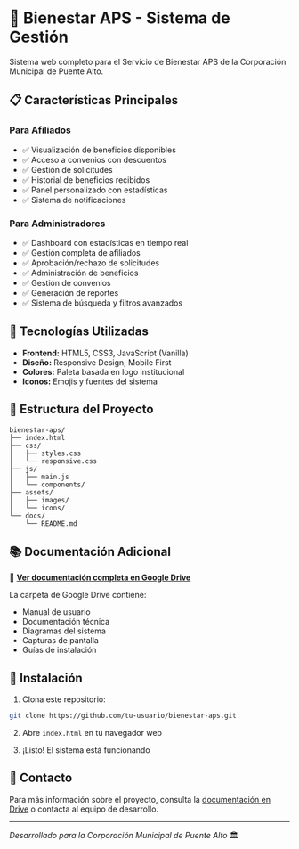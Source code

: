 # 🏥 Bienestar APS - Sistema de Gestión

Sistema web completo para el Servicio de Bienestar APS de la Corporación Municipal de Puente Alto.

## 📋 Características Principales

### Para Afiliados
* ✅ Visualización de beneficios disponibles
* ✅ Acceso a convenios con descuentos
* ✅ Gestión de solicitudes
* ✅ Historial de beneficios recibidos
* ✅ Panel personalizado con estadísticas
* ✅ Sistema de notificaciones

### Para Administradores
* ✅ Dashboard con estadísticas en tiempo real
* ✅ Gestión completa de afiliados
* ✅ Aprobación/rechazo de solicitudes
* ✅ Administración de beneficios
* ✅ Gestión de convenios
* ✅ Generación de reportes
* ✅ Sistema de búsqueda y filtros avanzados

## 🎨 Tecnologías Utilizadas
* **Frontend:** HTML5, CSS3, JavaScript (Vanilla)
* **Diseño:** Responsive Design, Mobile First
* **Colores:** Paleta basada en logo institucional
* **Iconos:** Emojis y fuentes del sistema

## 📁 Estructura del Proyecto
```
bienestar-aps/
├── index.html
├── css/
│   ├── styles.css
│   └── responsive.css
├── js/
│   ├── main.js
│   └── components/
├── assets/
│   ├── images/
│   └── icons/
└── docs/
    └── README.md
```

## 📚 Documentación Adicional

📄 **[Ver documentación completa en Google Drive](https://drive.google.com/drive/folders/1c2wY2H6PT5Y88C5zRL6yhqLz-05pBE9I?usp=sharing)**

La carpeta de Google Drive contiene:
- Manual de usuario
- Documentación técnica
- Diagramas del sistema
- Capturas de pantalla
- Guías de instalación

## 🚀 Instalación

1. Clona este repositorio:
```bash
git clone https://github.com/tu-usuario/bienestar-aps.git
```

2. Abre `index.html` en tu navegador web

3. ¡Listo! El sistema está funcionando

## 📧 Contacto

Para más información sobre el proyecto, consulta la [documentación en Drive](https://drive.google.com/drive/folders/1c2wY2H6PT5Y88C5zRL6yhqLz-05pBE9I?usp=sharing) o contacta al equipo de desarrollo.

---
*Desarrollado para la Corporación Municipal de Puente Alto* 🏛️
